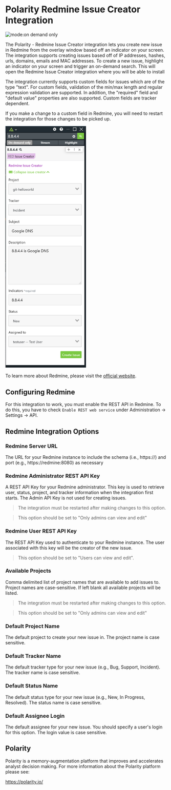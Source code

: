 # Polarity Redmine Issue Creator Integration

![mode:on demand only](https://img.shields.io/badge/mode-on%20demand%20only-blue.svg)

The Polarity - Redmine Issue Creator integration lets you create new issue in Redmine from the overlay window based off an indicator on your screen.  The integration supports creating issues based off of IP addresses, hashes, urls, domains, emails and MAC addresses. To create a new issue, highlight an indicator on your screen and trigger an on-demand search.  This will open the Redmine Issue Creator integration where you will be able to install

The integration currently supports custom fields for issues which are of the type "text".  For custom fields, validation of the min/max length and regular expression validation are supported.  In addition, the "required" field and "default value" properties are also supported.  Custom fields are tracker dependent. 

If you make a change to a custom field in Redmine, you will need to restart the integration for those changes to be picked up.

<img src="./images/overlay.png" width="50%">

To learn more about Redmine, please visit the [official website](https://www.redmine.org/).

## Configuring Redmine

For this integration to work, you must enable the REST API in Redmine.  To do this, you have to check `Enable REST web service` under Administration -> Settings -> API.

## Redmine Integration Options

### Redmine Server URL

The URL for your Redmine instance to include the schema (i.e., https://) and port (e.g., https://redmine:8080) as necessary

### Redmine Administrator REST API Key

A REST API Key for your Redmine administrator. This key is used to retrieve user, status, project, and tracker information when the integration first starts. The Admin API Key is not used for creating issues. 

> The integration must be restarted after making changes to this option.

> This option should be set to "Only admins can view and edit"

### Redmine User REST API Key

The REST API Key used to authenticate to your Redmine instance.  The user associated with this key will be the creator of the new issue.  

> This option should be set to "Users can view and edit".

### Available Projects

Comma delimited list of project names that are available to add issues to. Project names are case-sensitive. If left blank all available projects will be listed.

> The integration must be restarted after making changes to this option.
 
> This option should be set to "Only admins can view and edit"

### Default Project Name

The default project to create your new issue in. The project name is case sensitive.

### Default Tracker Name

The default tracker type for your new issue (e.g., Bug, Support, Incident). The tracker name is case sensitive.

### Default Status Name

The default status type for your new issue (e.g., New, In Progress, Resolved). The status name is case sensitive.

### Default Assignee Login

The default assignee for your new issue. You should specify a user's login for this option. The login value is case sensitive.

## Polarity

Polarity is a memory-augmentation platform that improves and accelerates analyst decision making. For more information about the Polarity platform please see:

https://polarity.io/
